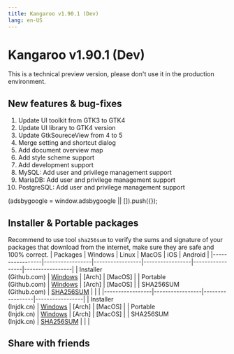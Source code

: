 ```yaml
---
title: Kangaroo v1.90.1 (Dev)
lang: en-US
---
```


# Kangaroo v1.90.1 (Dev)
This is a technical preview version, please don't use it in the production environment.

## New features & bug-fixes
1. Update UI toolkit from GTK3 to GTK4
2. Update UI library to GTK4 version
3. Update GtkSoureceView from 4 to 5
4. Merge setting and shortcut dialog
5. Add document overview map
6. Add style scheme support
7. Add development support
8. MySQL: Add user and privilege management support
9. MariaDB: Add user and privilege management support
10. PostgreSQL: Add user and privilege management support

<div>
    <script2 type="text/javascript" async="true" src="https://pagead2.googlesyndication.com/pagead/js/adsbygoogle.js" />
    <ins class="adsbygoogle"
        style="display:block; text-align:center;"
        data-ad-layout="in-article"
        data-ad-format="fluid"
        data-ad-client="ca-pub-3975819313740938"
        data-ad-slot="6760827895"></ins>
    <script2 type="text/javascript">
        (adsbygoogle = window.adsbygoogle || []).push({});
    </script2>
</div>

## Installer & Portable packages <Badge text="link expired" type="warning"/>
Recommend to use tool `sha256sum` to verify the sums and signature of your packages that download from the internet, make sure they are safe and 100% correct.
| Packages        | Windows         | Linux           | MacOS           | iOS             | Android         |
|-----------------|-----------------|-----------------|-----------------|-----------------|-----------------|
| Installer<br/>(Github.com) | [Windows](https://github.com/dbkangaroo/kangaroo/releases/download/v1.90.1.211231/kangaroo-1.90.1.211231-AMD64.exe) | [Arch] | [MacOS] |
| Portable<br/>(Github.com) | [Windows](https://github.com/dbkangaroo/kangaroo/releases/download/v1.90.1.211231/kangaroo-1.90.1.211231-AMD64.7z) | [Arch] | [MacOS] |
| SHA256SUM<br/>(Github.com) | [SHA256SUM](https://github.com/dbkangaroo/kangaroo/releases/download/v1.90.1.211231/kangaroo-1.90.1.211231.sha256sum) | | |
|-----------------|-----------------|-----------------|-----------------|
| Installer<br/>(Injdk.cn) | [Windows](https://d4.injdk.cn/dbkangaroo/v1.90.1.211231/kangaroo-1.90.1.211231-AMD64.exe) | [Arch] | [MacOS] |
| Portable<br/>(Injdk.cn)  | [Windows](https://d4.injdk.cn/dbkangaroo/v1.90.1.211231/kangaroo-1.90.1.211231-AMD64.7z) | [Arch] | [MacOS] |
| SHA256SUM<br/>(Injdk.cn) | [SHA256SUM](https://d4.injdk.cn/dbkangaroo/v1.90.1.211231/kangaroo-1.90.1.211231.sha256sum) | | |


## Share with friends
<social-share :networks="['facebook', 'twitter', 'whatsapp', 'telegram', 'linkedin', 'reddit', 'line', 'skype', 'pinterest']" />